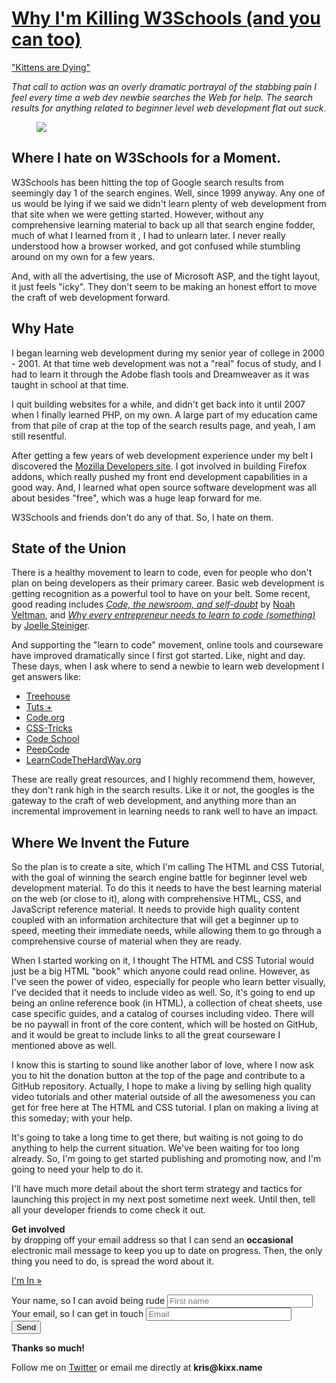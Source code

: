 <h1><a href="/blog/why-im-killing-w3schools-and-you-can-too">Why I'm Killing W3Schools (and you can too)</a></h1>

<p class="callout"><a href="/">"Kittens are Dying"</a></p>

<p class="info-callout"><em>
That call to action was an overly dramatic portrayal of the stabbing pain I
feel every time a web dev newbie searches the Web for
help. The search results for anything related to beginner level web development
flat out suck.
</em></p>

<figure class="figure-left">
	<img src="/assets/images/keep-calm-kill-w3schools.png" />
</figure>

## Where I hate on W3Schools for a Moment.

W3Schools has been hitting the top of Google search results from seemingly day
1 of the search engines.  Well, since 1999 anyway.  Any one of us would be
lying if we said we didn't learn plenty of web development from that site when
we were getting started.  However, without any comprehensive learning material
to back up all that search engine fodder, much of what I learned from it
, I had to unlearn later. I never really understood how a browser worked, and got
confused while stumbling around on my own for a few years.

And, with all the advertising, the use of Microsoft ASP, and the tight layout,
it just feels "icky". They don't seem to be making an honest effort to move
the craft of web development forward.

## Why Hate

I began learning web development during my senior year of college in 2000 - 2001.
At that time web development was not a "real" focus of study, and I had to
learn it through the Adobe flash tools and Dreamweaver as it was taught in school at that time.

I quit building websites for a while, and didn't get back into it until
2007 when I finally learned PHP, on my own. A large part of my education came
from that pile of crap at the top of the search results page, and yeah, I am
still resentful.

After getting a few years of web development experience under my belt I
discovered the [Mozilla Developers site](https://developer.mozilla.org/). I got involved in building Firefox
addons, which really pushed my front end development capabilities in a good
way. And, I learned what open source software development was all about besides
"free", which was a huge leap forward for me.

W3Schools and friends don't do any of that. So, I hate on them.

## State of the Union

There is a healthy movement to
learn to code, even for people who don't plan on being developers as their primary
career. Basic web development is getting recognition as a powerful tool to have on your belt.
Some recent, good reading includes
*[Code, the newsroom, and self-doubt](http://veltman.tumblr.com/post/56132893301/code-the-newsroom-and-self-doubt)*
by [Noah Veltman](http://veltman.tumblr.com/), and
*[Why every entrepreneur needs to learn to code (something)](https://medium.com/architecting-a-life/c2b101b71ff3)*
by [Joelle Steiniger](https://twitter.com/JoelleSteiniger).

And supporting the "learn to code" movement, online tools and courseware have
improved dramatically since I first got started.  Like, night and day.  These
days, when I ask where to send a newbie to learn web development I get answers
like:

* [Treehouse](http://teamtreehouse.com/)
* [Tuts +](https://tutsplus.com/)
* [Code.org](http://code.org/)
* [CSS-Tricks](http://css-tricks.com/lodge/)
* [Code School](http://www.codeschool.com/)
* [PeepCode](https://peepcode.com/)
* [LearnCodeTheHardWay.org](http://learncodethehardway.org/)

These are really great resources, and I highly recommend them, however, they
don't rank high in the search results. Like it or not, the googles is the
gateway to the craft of web development, and anything more than an incremental
improvement in learning needs to rank well to have an impact.

## Where We Invent the Future

So the plan is to create a site, which I'm calling The HTML and CSS Tutorial,
with the goal of winning the search engine battle for beginner level web
development material.  To do this it needs to have the best learning material
on the web (or close to it), along with comprehensive HTML, CSS, and JavaScript
reference material.  It needs to provide high
quality content coupled with an information architecture that will get a
beginner up to speed, meeting their immediate needs, while allowing them to go
through a comprehensive course of material when they are ready.

When I started working on it, I thought The HTML and CSS Tutorial would just be a big HTML "book"
which anyone could read online. However, as I've seen the power of video,
especially for people who learn better visually, I've decided that it needs to
include video as well. So, it's going to end up being an online reference book (in HTML),
a collection of cheat sheets, use case specific guides, and a catalog of
courses including video. There will be no paywall in front of the core content,
which will be hosted on GitHub, and it would be great to include links to all
the great courseware I mentioned above as well.

I know this is starting to sound like another labor of love, where I now ask
you to hit the donation button at the top of the page and contribute to a
GitHub repository. Actually, I hope to make a living by selling high quality
video tutorials and other material outside of all the awesomeness you can get
for free here at The HTML and CSS tutorial. I plan on making a living at this
someday; with your help.

It's going to take a long time to get there, but waiting is not going to do
anything to help the current situation.  We've been waiting for too long
already.  So, I'm going to get started publishing and promoting now, and I'm
going to need your help to do it.

I'll have much more detail about the short term strategy and tactics for
launching this project in my next post sometime next week. Until then, tell all
your developer friends to come check it out.

<p class="info-callout call-to-action">
  <strong>Get involved</strong><br>by dropping off your email address so that I can send an
  <strong>occasional</strong> electronic mail message to keep you up to date on progress.
  Then, the only thing you need to do, is spread the word about it.
</p>

<div id="developers-opt-in">
  <p class="subscribe-button">
    <a class="button" href="#subscribe">I&#39;m In &raquo;</a>
  </p>
  <form id="subscribe" class="copy-block" action="/subscribers/" method="POST">
    <div class="form-controls">
      <label for="first_name">Your name, so I can avoid being rude</label>
      <input type="text" id="first_name" name="first_name" placeholder="First name" size="26" />
    </div>
    <div class="form-controls">
      <label for="email">Your email, so I can get in touch</label>
      <input type="email" id="email" name="email" placeholder="Email" size="26" />
    </div>
    <div class="form-controls">
      <input type="submit" value="Send" class="button" />
    </div>
  </form>
  <div class="subscribe-thank-you copy-block">
    <p class="callout">
      <strong class="highlight">Thanks so much!</strong>
    </p>
    <p class="info-callout">
      Follow me on <a href="https://twitter.com/kixxauth">Twitter</a>
      or email me directly at <strong>kris@kixx.name</strong>
    </p>
  </div>
</div>
